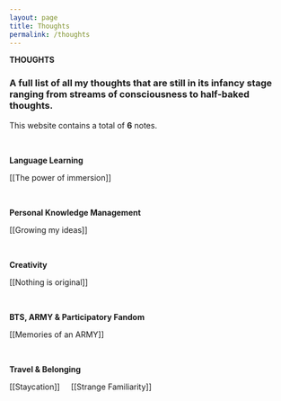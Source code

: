 ```yaml
---
layout: page
title: Thoughts
permalink: /thoughts
---
```


<b>THOUGHTS</b>

<h3>A full list of all my thoughts that are still in its infancy stage ranging from streams of consciousness to half-baked thoughts.</h3>

This website contains a total of <b>6</b> notes.

<br />

<b>Language Learning</b>

[[The power of immersion]]

<br />

<b>Personal Knowledge Management</b>

[[Growing my ideas]]

<br />

<b>Creativity</b>

[[Nothing is original]]

<br />

<b>BTS, ARMY & Participatory Fandom</b>

[[Memories of an ARMY]]

<br />

<b>Travel & Belonging</b>

[[Staycation]] &nbsp; &nbsp; [[Strange Familiarity]]

<style>
  .wrapper {
    max-width: 58em;
  }
</style>